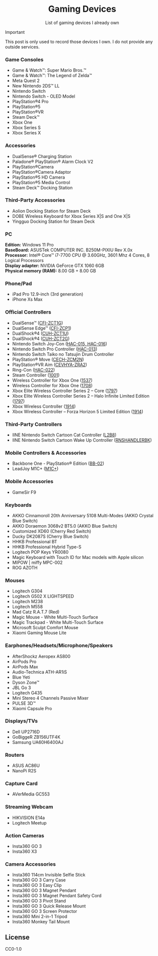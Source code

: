 <h1 align="center">Gaming Devices</h1>

<p align="center">List of gaming devices I already own</p>

> [!IMPORTANT]
> This post is only used to record those devices I own. I do not provide any outside services.

### Game Consoles

- Game & Watch™: Super Mario Bros.™
- Game & Watch™: The Legend of Zelda™
- Meta Quest 2
- New Nintendo 2DS™ LL
- Nintendo Switch
- Nintendo Switch - OLED Model
- PlayStation®4 Pro
- PlayStation®5
- PlayStation®VR
- Steam Deck™
- Xbox One
- Xbox Series S
- Xbox Series X

### Accessories

- DualSense® Charging Station
- Paladone® PlayStation® Alarm Clock V2
- PlayStation®Camera
- PlayStation®Camera Adaptor
- PlayStation®5 HD Camera
- PlayStation®5 Media Control
- Steam Deck™ Docking Station

### Third-Party Accessories

- Aolion Docking Station for Steam Deck
- DOBE Wireless Keyboard for Xbox Series X|S and One X|S
- Yingguo Docking Station for Steam Deck

### PC

**Edition:** Windows 11 Pro\
**BaseBoard:** ASUSTek COMPUTER INC. B250M-PIXIU Rev X.0x\
**Processor:** Intel® Core™ i7-7700 CPU @ 3.60GHz, 3601 Mhz 4 Cores, 8 Logical Processors\
**Display adapter:** NVIDIA GeForce GTX 1060 6GB\
**Physical memory (RAM):** 8.00 GB + 8.00 GB

### Phone/Pad

- iPad Pro 12.9-inch (3rd generation)
- iPhone Xs Max

### Official Controllers

- DualSense™ ([CFI-ZCT1G](https://www.ifixit.com/Device/DualSense))
- DualSense Edge™ ([CFI-ZCP1](https://www.ifixit.com/Device/DualSense_Edge))
- DualShock®4 ([CUH-ZCT1U](https://www.ifixit.com/Device/DualShock_4))
- DualShock®4 ([CUH-ZCT2G](https://www.ifixit.com/Device/DualShock_4_CHU-ZCT2U))
- Nintendo Switch Joy-Con ([HAC-015, HAC-016](https://www.ifixit.com/Device/Joy-Con))
- Nintendo Switch Pro Controller ([HAC-013](https://www.ifixit.com/Device/Switch_Pro_Controller))
- Nintendo Switch Taiko no Tatsujin Drum Controller
- PlayStation® Move ([CECH-ZCM2N](https://www.ifixit.com/Device/PlayStation_Move))
- PlayStation®VR Aim ([CEVHYA-ZRA2](https://www.playstation.com/en-us/support/hardware/ps-vr-aim-controller-help/))
- Ring-Con ([HAC-022](https://www.youtube.com/watch?v=RRX7Ds0e2F8))
- Steam Controller ([1001](https://www.ifixit.com/Device/Steam_Controller))
- Wireless Controller for Xbox One ([1537](https://www.ifixit.com/Device/Xbox_One_Wireless_Controller_Model_1537))
- Wireless Controller for Xbox One ([1708](https://www.ifixit.com/Device/Xbox_One_Wireless_Controller_Model_1708))
- Xbox Elite Wireless Controller Series 2 – Core ([1797](https://www.ifixit.com/Device/Xbox_One_Elite_Wireless_Controller_Series_2))
- Xbox Elite Wireless Controller Series 2 – Halo Infinite Limited Edition ([1797](https://www.ifixit.com/Device/Xbox_One_Elite_Wireless_Controller_Series_2))
- Xbox Wireless Controller ([1914](https://www.ifixit.com/Device/Xbox_One_Wireless_Controller_%28Model_1914%29))
- Xbox Wireless Controller – Forza Horizon 5 Limited Edition ([1914](https://www.ifixit.com/Device/Xbox_One_Wireless_Controller_%28Model_1914%29))

### Third-Party Controllers

- IINE Nintendo Switch Cartoon Cat Controller ([L2B8](https://iine.store/products/iine-cartoon-kitten-wake-up-voice-wireless-controller-headset-support-compatible-nintendo-switch-switch-lite-switch-oled))
- IINE Nintendo Switch Cartoon Wake Up Controller ([RNSHANDLERBK](https://iine.store/products/iine-gen4-wireless-bluetooth-nfc-theme-controller-wake-up-function-support-amiibo-for-nintendo-switch-lite-oled?variant=42831620604059))

### Mobile Controllers & Accessories

- Backbone One - PlayStation® Edition ([BB-02](https://www.ifixit.com/Device/Backbone_One))
- LeadJoy M1C+ ([M1C+](https://www.leadjoy.top/products/leadjoy-m1c))

### Mobile Accessories

- GameSir F9

### Keyboards

- AKKO Cinnamoroll 20th Anniversary 5108 Multi-Modes (AKKO Crystal Blue Switch)
- AKKO Doraemon 3068v2 BT5.0 (AKKO Blue Switch)
- Customized XD60 (Cherry Red Switch)
- Ducky DK2087S (Cherry Blue Switch)
- HHKB Professional BT
- HHKB Professional Hybrid Type-S
- Logitech POP Keys YR0080
- Magic Keyboard with Touch ID for Mac models with Apple silicon
- MIPOW | miffy MPC-002
- ROG AZOTH

### Mouses

- Logitech G304
- Logitech G502 X LIGHTSPEED
- Logitech M238
- Logitech M558
- Mad Catz R.A.T.7 (Red)
- Magic Mouse - White Multi-Touch Surface
- Magic Trackpad - White Multi-Touch Surface
- Microsoft Sculpt Comfort Mouse
- Xiaomi Gaming Mouse Lite

### Earphones/Headsets/Microphone/Speakers

- AfterShockz Aeropex AS800
- AirPods Pro
- AirPods Max
- Audio-Technica ATH-AR1iS
- Blue Yeti
- Dyson Zone™
- JBL Go 3
- Logitech G435
- Mini Stereo 4 Channels Passive Mixer
- PULSE 3D™
- Xiaomi Capsule Pro

### Displays/TVs

- Dell UP2716D
- GoBiggeR ZB156UTF4K
- Samsung UA60H6400AJ

### Routers

- ASUS AC86U
- NanoPi R2S

### Capture Card

- AVerMedia GC553

### Streaming Webcam

- HIKVISION E14a
- Logitech Meetup

### Action Cameras

- Insta360 GO 3
- Insta360 X3

### Camera Accessories

- Insta360 114cm Invisible Selfie Stick
- Insta360 GO 3 Carry Case
- Insta360 GO 3 Easy Clip
- Insta360 GO 3 Magnet Pendant
- Insta360 GO 3 Magnet Pendant Safety Cord
- Insta360 GO 3 Pivot Stand
- Insta360 GO 3 Quick Release Mount
- Insta360 GO 3 Screen Protector
- Insta360 Mini 2-in-1 Tripod
- Insta360 Monkey Tail Mount

## License

CC0-1.0
